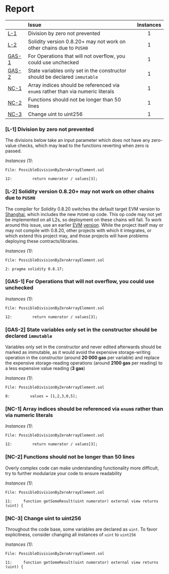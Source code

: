 # Report

| |Issue|Instances|
|-|:-|:-:|
| [L-1](#L-1) | Division by zero not prevented | 1 |
| [L-2](#L-2) | Solidity version 0.8.20+ may not work on other chains due to `PUSH0` | 1 |
| [GAS-1](#GAS-1) | For Operations that will not overflow, you could use unchecked | 1 |
| [GAS-2](#GAS-2) | State variables only set in the constructor should be declared `immutable` | 1 |
| [NC-1](#NC-1) | Array indices should be referenced via `enum`s rather than via numeric literals | 1 |
| [NC-2](#NC-2) | Functions should not be longer than 50 lines | 1 |
| [NC-3](#NC-3) | Change uint to uint256 | 1 |



### <a name="L-1"></a>[L-1] Division by zero not prevented
The divisions below take an input parameter which does not have any zero-value checks, which may lead to the functions reverting when zero is passed.

*Instances (1)*:
```solidity
File: PossibleDivisionByZeroArrayElement.sol

12:         return numerator / values[3];

```

### <a name="L-2"></a>[L-2] Solidity version 0.8.20+ may not work on other chains due to `PUSH0`
The compiler for Solidity 0.8.20 switches the default target EVM version to [Shanghai](https://blog.soliditylang.org/2023/05/10/solidity-0.8.20-release-announcement/#important-note), which includes the new `PUSH0` op code. This op code may not yet be implemented on all L2s, so deployment on these chains will fail. To work around this issue, use an earlier [EVM](https://docs.soliditylang.org/en/v0.8.20/using-the-compiler.html?ref=zaryabs.com#setting-the-evm-version-to-target) [version](https://book.getfoundry.sh/reference/config/solidity-compiler#evm_version). While the project itself may or may not compile with 0.8.20, other projects with which it integrates, or which extend this project may, and those projects will have problems deploying these contracts/libraries.

*Instances (1)*:
```solidity
File: PossibleDivisionByZeroArrayElement.sol

2: pragma solidity 0.8.17;

```

### <a name="GAS-1"></a>[GAS-1] For Operations that will not overflow, you could use unchecked

*Instances (1)*:
```solidity
File: PossibleDivisionByZeroArrayElement.sol

12:         return numerator / values[3];

```

### <a name="GAS-2"></a>[GAS-2] State variables only set in the constructor should be declared `immutable`
Variables only set in the constructor and never edited afterwards should be marked as immutable, as it would avoid the expensive storage-writing operation in the constructor (around **20 000 gas** per variable) and replace the expensive storage-reading operations (around **2100 gas** per reading) to a less expensive value reading (**3 gas**)

*Instances (1)*:
```solidity
File: PossibleDivisionByZeroArrayElement.sol

8:         values = [1,2,3,0,5];

```

### <a name="NC-1"></a>[NC-1] Array indices should be referenced via `enum`s rather than via numeric literals

*Instances (1)*:
```solidity
File: PossibleDivisionByZeroArrayElement.sol

12:         return numerator / values[3];

```

### <a name="NC-2"></a>[NC-2] Functions should not be longer than 50 lines
Overly complex code can make understanding functionality more difficult, try to further modularize your code to ensure readability 

*Instances (1)*:
```solidity
File: PossibleDivisionByZeroArrayElement.sol

11:     function getSomeResult(uint numerator) external view returns (uint) {

```

### <a name="NC-3"></a>[NC-3] Change uint to uint256
Throughout the code base, some variables are declared as `uint`. To favor explicitness, consider changing all instances of `uint` to `uint256`

*Instances (1)*:
```solidity
File: PossibleDivisionByZeroArrayElement.sol

11:     function getSomeResult(uint numerator) external view returns (uint) {

```

